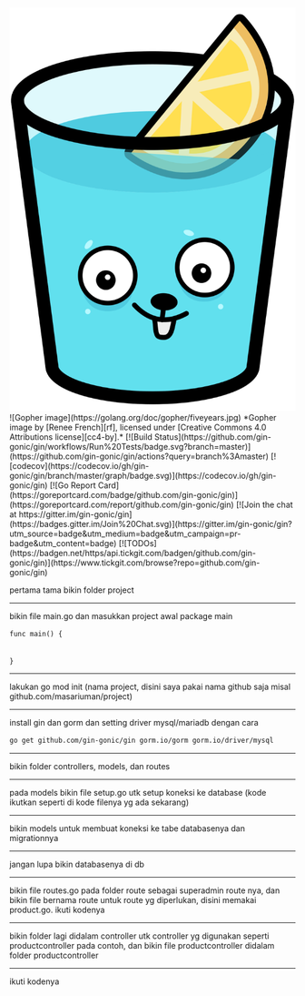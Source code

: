 <img src="https://raw.githubusercontent.com/gin-gonic/logo/master/color.png">
![Gopher image](https://golang.org/doc/gopher/fiveyears.jpg)
*Gopher image by [Renee French][rf], licensed under [Creative Commons 4.0 Attributions license][cc4-by].*
[![Build Status](https://github.com/gin-gonic/gin/workflows/Run%20Tests/badge.svg?branch=master)](https://github.com/gin-gonic/gin/actions?query=branch%3Amaster)
[![codecov](https://codecov.io/gh/gin-gonic/gin/branch/master/graph/badge.svg)](https://codecov.io/gh/gin-gonic/gin)
[![Go Report Card](https://goreportcard.com/badge/github.com/gin-gonic/gin)](https://goreportcard.com/report/github.com/gin-gonic/gin)
[![Join the chat at https://gitter.im/gin-gonic/gin](https://badges.gitter.im/Join%20Chat.svg)](https://gitter.im/gin-gonic/gin?utm_source=badge&utm_medium=badge&utm_campaign=pr-badge&utm_content=badge)
[![TODOs](https://badgen.net/https/api.tickgit.com/badgen/github.com/gin-gonic/gin)](https://www.tickgit.com/browse?repo=github.com/gin-gonic/gin)


pertama tama bikin folder project

----

bikin file main.go dan masukkan project awal
    package main

    func main() {


    }

----

lakukan
    go mod init (nama project, disini saya pakai nama github saja misal github.com/masariuman/project)

----

install gin dan gorm dan setting driver mysql/mariadb dengan cara
```sh
go get github.com/gin-gonic/gin gorm.io/gorm gorm.io/driver/mysql
```

----

bikin folder controllers, models, dan routes

----

pada models bikin file setup.go utk setup koneksi ke database (kode ikutkan seperti di kode filenya yg ada sekarang)

----

bikin models untuk membuat koneksi ke tabe databasenya dan migrationnya

----

jangan lupa bikin databasenya di db

----

bikin file routes.go pada folder route sebagai superadmin route nya, dan bikin file bernama route untuk route yg diperlukan, disini memakai product.go. ikuti kodenya

----

bikin folder lagi didalam controller utk controller yg digunakan seperti productcontroller pada contoh, dan bikin file productcontroller didalam folder productcontroller

----

ikuti kodenya
